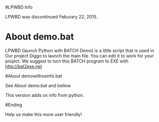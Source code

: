 #LPWBD Info

LPWBD was discontinued Feburary 22, 2015.

# About demo.bat

LPWBD (launch Python with BATCH Demo) is a little script that is used in Our project Diggo  to launch the main file. You can edit it to work for your project. We suggest to turn this BATCH program to EXE with http://bat2exe.net

#About demowithosinfo.bat

See About demo.bat and bellow

This version adds os info from python.

#Ending

Help us make this more user friendly!

